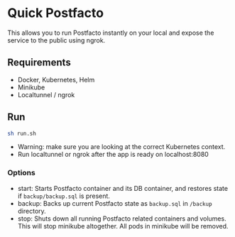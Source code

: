 # Quick Postfacto

This allows you to run Postfacto instantly on your local and expose the service to the public using ngrok.

## Requirements

- Docker, Kubernetes, Helm
- Minikube
- Localtunnel / ngrok

## Run

```sh
sh run.sh
```

* Warning: make sure you are looking at the correct Kubernetes context.
* Run localtunnel or ngrok after the app is ready on localhost:8080

### Options

- start: Starts Postfacto container and its DB container, and restores state if `backup/backup.sql` is present.
- backup: Backs up current Postfacto state as `backup.sql` in `/backup` directory.
- stop: Shuts down all running Postfacto related containers and volumes. This will stop minikube altogether. All pods in minikube will be removed.
